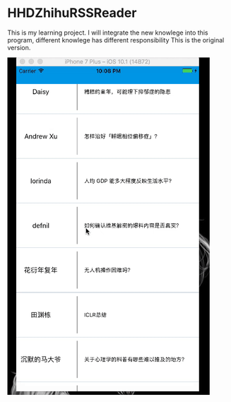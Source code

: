 # HHDZhihuRSSReader
This is my learning project.
I will integrate the new knowlege into this program, different knowlege has different responsibility
This is the original version.




![image](https://github.com/HHiD/HHDZhihuRSSReader/blob/master/Git/Kapture%202016-11-07%20at%2022.08.28.gif)
